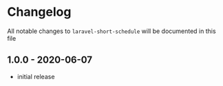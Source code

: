 # Changelog

All notable changes to `laravel-short-schedule` will be documented in this file

## 1.0.0 - 2020-06-07

- initial release
